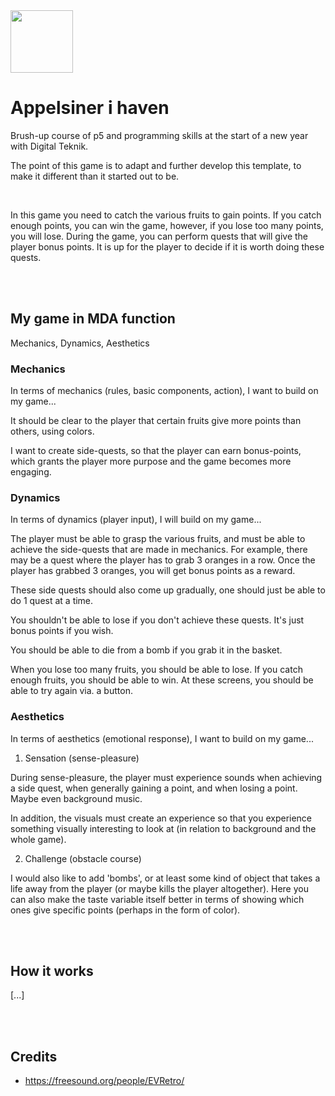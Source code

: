 <img src="https://user-images.githubusercontent.com/93657779/188674370-55c45736-6884-4b52-8f27-3fb3d9c955c2.png" height="100" width="100" >


# Appelsiner i haven
Brush-up course of p5 and programming skills at the start of a new year with Digital Teknik.

The point of this game is to adapt and further develop this template, to make it different than it started out to be.

<br />

In this game you need to catch the various fruits to gain points. If you catch enough points, you can win the game, however, if you lose too many points, you will lose. During the game, you can perform quests that will give the player bonus points. It is up for the player to decide if it is worth doing these quests.

<br />
<br />

## My game in MDA function
Mechanics, Dynamics, Aesthetics


### Mechanics
In terms of mechanics (rules, basic components, action), I want to build on my game...

It should be clear to the player that certain fruits give more points than others, using colors.

I want to create side-quests, so that the player can earn bonus-points, which grants the player more purpose and the game becomes more engaging.


### Dynamics
In terms of dynamics (player input), I will build on my game...

The player must be able to grasp the various fruits, and must be able to achieve the side-quests that are made in mechanics. For example, there may be a quest where the player has to grab 3 oranges in a row. Once the player has grabbed 3 oranges, you will get bonus points as a reward.

These side quests should also come up gradually, one should just be able to do 1 quest at a time.

You shouldn't be able to lose if you don't achieve these quests. It's just bonus points if you wish.

You should be able to die from a bomb if you grab it in the basket. 

When you lose too many fruits, you should be able to lose. If you catch enough fruits, you should be able to win. At these screens, you should be able to try again via. a button.


### Aesthetics
In terms of aesthetics (emotional response), I want to build on my game...

1. Sensation (sense-pleasure)

During sense-pleasure, the player must experience sounds when achieving a side quest, when generally gaining a point, and when losing a point. Maybe even background music.

In addition, the visuals must create an experience so that you experience something visually interesting to look at (in relation to background and the whole game).

2. Challenge (obstacle course)

I would also like to add 'bombs', or at least some kind of object that takes a life away from the player (or maybe kills the player altogether). Here you can also make the taste variable itself better in terms of showing which ones give specific points (perhaps in the form of color). 

<br /><br />

## How it works
[...]

<br /><br />

## Credits
- https://freesound.org/people/EVRetro/
